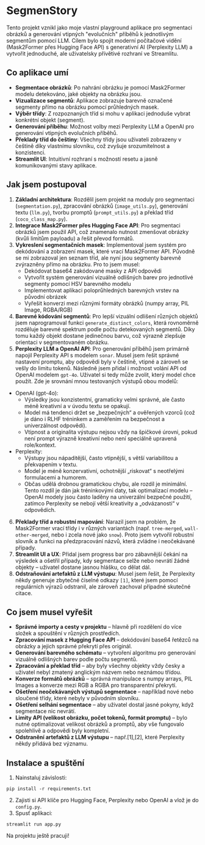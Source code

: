# SegmenStory

Tento projekt vznikl jako moje vlastní playground aplikace pro segmentaci obrázků a generování vtipných "evolučních" příběhů k jednotlivým segmentům pomocí LLM. Cílem bylo spojit moderní počítačové vidění (Mask2Former přes Hugging Face API) s generativní AI (Perplexity LLM) a vytvořit jednoduché, ale uživatelsky přívětivé rozhraní ve Streamlitu.

## Co aplikace umí

- **Segmentace obrázků**: Po nahrání obrázku je pomocí Mask2Former modelu detekováno, jaké objekty na obrázku jsou.
- **Vizualizace segmentů**: Aplikace zobrazuje barevně označené segmenty přímo na obrázku pomocí průhledných masek.
- **Výběr třídy**: Z rozpoznaných tříd si mohu v aplikaci jednoduše vybrat konkrétní objekt (segment).
- **Generování příběhu**: Možnost volby mezi Perplexity LLM a OpenAI pro generování vtipných evolučních příběhů.
- **Překlady tříd do češtiny**: Všechny třídy jsou uživateli zobrazeny v češtině díky vlastnímu slovníku, což zvyšuje srozumitelnost a konzistenci.
- **Streamlit UI**: Intuitivní rozhraní s možností resetu a jasně komunikovanými stavy aplikace.


## Jak jsem postupoval

1. **Základní architektura**:
Rozdělil jsem projekt na moduly pro segmentaci (`segmentation.py`), zpracování obrázků (`image_utils.py`), generování textu (`llm.py`), tvorbu promptů (`prompt_utils.py`) a překlad tříd (`coco_class_map.py`).
2. **Integrace Mask2Former přes Hugging Face API**:
Pro segmentaci obrázků jsem použil API, což znamenalo nutnost zmenšovat obrázky (kvůli limitům payloadu) a řešit převod formátů.
3. **Vykreslení segmentačních masek**:
Implementoval jsem systém pro dekódování a zobrazení masek, které vrací Mask2Former API. Původně se mi zobrazoval jen seznam tříd, ale nyní jsou segmenty barevně zvýrazněny přímo na obrázku. Pro to jsem musel:
    - Dekódovat base64 zakódované masky z API odpovědi
    - Vytvořit systém generování vizuálně odlišných barev pro jednotlivé segmenty pomocí HSV barevného modelu
    - Implementovat aplikaci poloprůhledných barevných vrstev na původní obrázek
    - Vyřešit konverzi mezi různými formáty obrázků (numpy array, PIL Image, RGBA/RGB)
4. **Barevné kódování segmentů**:
Pro lepší vizuální odlišení různých objektů jsem naprogramoval funkci `generate_distinct_colors`, která rovnoměrně rozděluje barevné spektrum podle počtu detekovaných segmentů. Díky tomu každý objekt dostane jedinečnou barvu, což výrazně zlepšuje orientaci v segmentovaném obrázku.
5. **Perplexity LLM a OpenAI API**:
Pro generování příběhů jsem primárně napojil Perplexity API s modelem `sonar`. Musel jsem řešit správné nastavení promptu, aby odpovědi byly v češtině, vtipné a zároveň se vešly do limitu tokenů. Následně jsem přidal i možnost volání API od OpenAI modelem `gpt-4o`. Uživatel si tedy může zvolit, který model chce použít. Zde je srovnání mnou testovaných výstupů obou modelů:
- OpenAI (gpt-4o):
    - Výsledky jsou konzistentní, gramaticky velmi správné, ale často méně kreativní a v úvodu textu se opakují.
    - Model má tendenci držet se „bezpečných“ a ověřených vzorců (což je dáno i RLHF tréninkem a zaměřením na bezpečnost a univerzálnost odpovědí).
    - Vtipnost a originalita výstupu nejsou vždy na špičkové úrovni, pokud není prompt výrazně kreativní nebo není speciálně upravená role/kontext.
- Perplexity:
    - Výstupy jsou nápaditější, často vtipnější, s větší variabilitou a překvapením v textu.
    - Model je méně konzervativní, ochotnější „riskovat“ s neotřelými formulacemi a humorem.
    - Občas udělá drobnou gramatickou chybu, ale rozdíl je minimální.
Tento rozdíl je dán jak tréninkovými daty, tak optimalizací modelu – OpenAI modely jsou často laděny na univerzální bezpečné použití, zatímco Perplexity se nebojí větší kreativity a „odvázanosti“ v odpovědích. 
6. **Překlady tříd a robustní mapování**:
Narazil jsem na problém, že Mask2Former vrací třídy i v různých variantách (např. `tree-merged`, `wall-other-merged`, nebo i zcela nové jako `snow`). Proto jsem vytvořil robustní slovník a funkci na předzpracování názvů, která zvládne i neočekávané případy.
7. **Streamlit UI a UX**:
Přidal jsem progress bar pro zábavnější čekání na výsledek a ošetřil případy, kdy segmentace selže nebo nevrátí žádné objekty – uživatel dostane jasnou hlášku, co dělat dál.
8. **Odstraňování artefaktů z LLM výstupu**:
Musel jsem řešit, že Perplexity někdy generuje zbytečné číselné odkazy `[1]`, které jsem pomocí regulárních výrazů odstranil, ale zároveň zachoval případné skutečné citace.

## Co jsem musel vyřešit

- **Správné importy a cesty v projektu** – hlavně při rozdělení do více složek a spouštění v různých prostředích.
- **Zpracování masek z Hugging Face API** – dekódování base64 řetězců na obrázky a jejich správné překrytí přes originál.
- **Generování barevného schématu** – vytvoření algoritmu pro generování vizuálně odlišných barev podle počtu segmentů.
- **Zpracování a překlad tříd** – aby byly všechny objekty vždy česky a uživatel nebyl zmatený anglickým názvem nebo neznámou třídou.
- **Konverze formátů obrázků** – správná manipulace s numpy arrays, PIL Images a konverze mezi RGB a RGBA pro transparentní překrytí.
- **Ošetření neočekávaných výstupů segmentace** – například nové nebo sloučené třídy, které nebyly v původním slovníku.
- **Ošetření selhání segmentace** – aby uživatel dostal jasné pokyny, když segmentace nic nevrátí.
- **Limity API (velikost obrázku, počet tokenů, formát promptu)** – bylo nutné optimalizovat velikost obrázků a promptů, aby vše fungovalo spolehlivě a odpovědi byly kompletní.
- **Odstranění artefaktů z LLM výstupu** – např.[1],[2], které Perplexity někdy přidává bez významu.


## Instalace a spuštění

1. Nainstaluj závislosti:

```
pip install -r requirements.txt
```

2. Zajisti si API klíče pro Hugging Face, Perplexity nebo OpenAI a vlož je do `config.py`.
3. Spusť aplikaci:

```
streamlit run app.py
```


Na projektu ještě pracuji!